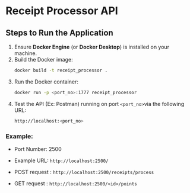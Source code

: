 # Receipt Processor API

## Steps to Run the Application

1. Ensure **Docker Engine** (or **Docker Desktop**) is installed on your machine.
2. Build the Docker image:
   ```bash
   docker build -t receipt_processor .
3. Run the Docker container:
    ```bash
    docker run -p <port_no>:1777 receipt_processor
4. Test the API (Ex: Postman) running on port `<port_no>`via the following URL:
    ```bash
    http://localhost:<port_no>

### Example:
- Port Number: 2500
- Example URL: `http://localhost:2500/`
- POST request : `http://localhost:2500/receipts/process`

- GET request  : `http://localhost:2500/<id>/points`

